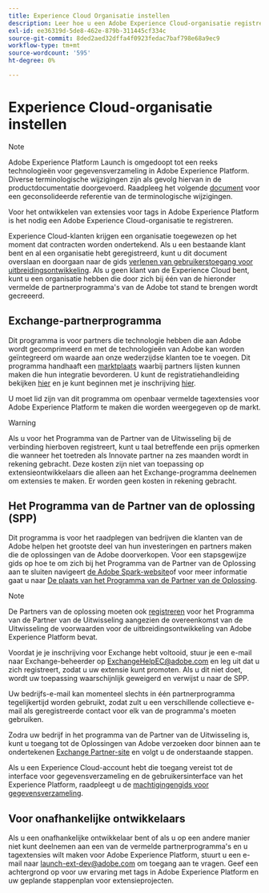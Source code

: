 ```yaml
---
title: Experience Cloud Organisatie instellen
description: Leer hoe u een Adobe Experience Cloud-organisatie registreert om extensies voor Adobe Experience Platform te gaan ontwikkelen.
exl-id: ee36319d-5de8-462e-879b-311445cf334c
source-git-commit: 8ded2aed32dffa4f0923fedac7baf798e68a9ec9
workflow-type: tm+mt
source-wordcount: '595'
ht-degree: 0%

---
```


# Experience Cloud-organisatie instellen

>[!NOTE]
>
>Adobe Experience Platform Launch is omgedoopt tot een reeks technologieën voor gegevensverzameling in Adobe Experience Platform. Diverse terminologische wijzigingen zijn als gevolg hiervan in de productdocumentatie doorgevoerd. Raadpleeg het volgende [document](../../term-updates.md) voor een geconsolideerde referentie van de terminologische wijzigingen.

Voor het ontwikkelen van extensies voor tags in Adobe Experience Platform is het nodig een Adobe Experience Cloud-organisatie te registreren.

Experience Cloud-klanten krijgen een organisatie toegewezen op het moment dat contracten worden ondertekend. Als u een bestaande klant bent en al een organisatie hebt geregistreerd, kunt u dit document overslaan en doorgaan naar de gids [verlenen van gebruikerstoegang voor uitbreidingsontwikkeling](./access.md). Als u geen klant van de Experience Cloud bent, kunt u een organisatie hebben die door zich bij één van de hieronder vermelde de partnerprogramma&#39;s van de Adobe tot stand te brengen wordt gecreeerd.

## Exchange-partnerprogramma

Dit programma is voor partners die technologie hebben die aan Adobe wordt gecomprimeerd en met de technologieën van Adobe kan worden geïntegreerd om waarde aan onze wederzijdse klanten toe te voegen. Dit programma handhaaft een [marktplaats](https://www.adobeexchange.com/experiencecloud.html) waarbij partners lijsten kunnen maken die hun integratie bevorderen. U kunt de registratiehandleiding bekijken [hier](https://partners.adobe.com/exchangeprogram/experiencecloud/reg-guide.html) en je kunt beginnen met je inschrijving [hier](https://partners.adobe.com/exchangeprogram/experiencecloud/prereg.html).

U moet lid zijn van dit programma om openbaar vermelde tagextensies voor Adobe Experience Platform te maken die worden weergegeven op de markt.

>[!WARNING]
>
>Als u voor het Programma van de Partner van de Uitwisseling bij de verbinding hierboven registreert, kunt u taal betreffende een prijs opmerken die wanneer het toetreden als Innovate partner na zes maanden wordt in rekening gebracht. Deze kosten zijn niet van toepassing op extensieontwikkelaars die alleen aan het Exchange-programma deelnemen om extensies te maken. Er worden geen kosten in rekening gebracht.

## Het Programma van de Partner van de oplossing (SPP)

Dit programma is voor het raadplegen van bedrijven die klanten van de Adobe helpen het grootste deel van hun investeringen en partners maken die de oplossingen van de Adobe doorverkopen. Voor een stapsgewijze gids op hoe te om zich bij het Programma van de Partner van de Oplossing aan te sluiten navigeert [de Adobe Spark-website](https://spark.adobe.com/page/7PKZzIJJjkcDd/)of voor meer informatie gaat u naar [De plaats van het Programma van de Partner van de Oplossing](https://solutionpartners.adobe.com/home.html).

>[!NOTE]
>
>De Partners van de oplossing moeten ook [registreren](https://partners.adobe.com/exchangeprogram/experiencecloud/prereg.html) voor het Programma van de Partner van de Uitwisseling aangezien de overeenkomst van de Uitwisseling de voorwaarden voor de uitbreidingsontwikkeling van Adobe Experience Platform bevat.
>
>Voordat je je inschrijving voor Exchange hebt voltooid, stuur je een e-mail naar Exchange-beheerder op <ExchangeHelpEC@adobe.com> en leg uit dat u zich registreert, zodat u uw extensie kunt promoten. Als u dit niet doet, wordt uw toepassing waarschijnlijk geweigerd en verwijst u naar de SPP.
>
>Uw bedrijfs-e-mail kan momenteel slechts in één partnerprogramma tegelijkertijd worden gebruikt, zodat zult u een verschillende collectieve e-mail als geregistreerde contact voor elk van de programma&#39;s moeten gebruiken.

Zodra uw bedrijf in het programma van de Partner van de Uitwisseling is, kunt u toegang tot de Oplossingen van Adobe verzoeken door binnen aan te ondertekenen [Exchange Partner-site](https://partners.adobe.com/exchangeprogram/experiencecloud) en volgt u de onderstaande stappen.

Als u een Experience Cloud-account hebt die toegang vereist tot de interface voor gegevensverzameling en de gebruikersinterface van het Experience Platform, raadpleegt u de [machtigingengids voor gegevensverzameling](../../../collection/permissions.md).

## Voor onafhankelijke ontwikkelaars

Als u een onafhankelijke ontwikkelaar bent of als u op een andere manier niet kunt deelnemen aan een van de vermelde partnerprogramma&#39;s en u tagextensies wilt maken voor Adobe Experience Platform, stuurt u een e-mail naar launch-ext-dev@adobe.com om toegang aan te vragen. Geef een achtergrond op voor uw ervaring met tags in Adobe Experience Platform en uw geplande stappenplan voor extensieprojecten.
